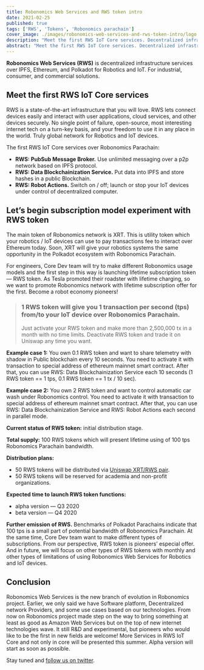 ```yaml
---
title: Robonomics Web Services and RWS token intro
date: 2021-02-25
published: true
tags: ['RWS', 'Tokens', 'Robonomics parachain']
cover_image: ./images/robonomics-web-services-and-rws-token-intro/logo.jpeg
description: "Meet the first RWS IoT Core services. Decentralized infrastructure services over IPFS, Ethereum, and Polkadot for Robotics and IoT. For industrial, consumer, and commercial solutions"
abstract: "Meet the first RWS IoT Core services. Decentralized infrastructure services over IPFS, Ethereum, and Polkadot for Robotics and IoT. For industrial, consumer, and commercial solutions"
---
```


**Robonomics Web Services (RWS)** is decentralized infrastructure services over IPFS, Ethereum, and Polkadot for Robotics and IoT. For industrial, consumer, and commercial solutions.

## Meet the first RWS IoT Core services
RWS is a state-of-the-art infrastructure that you will love. RWS lets connect devices easily and interact with user applications, cloud services, and other devices securely. No single point of failure, open-source, most interesting internet tech on a turn-key basis, and your freedom to use it in any place in the world. Truly global network for Robotics and IoT devices.

The first RWS IoT Core services over Robonomics Parachain:

* **RWS: PubSub Message Broker.** Use unlimited messaging over a p2p network based on IPFS protocol.
* **RWS: Data Blockchainization Service.** Put data into IPFS and store hashes in a public Blockchain.
* **RWS: Robot Actions.** Switch on / off; launch or stop your IoT devices under control of decentralized computer.

## Let’s begin subscription model experiment with RWS token
The main token of Robonomics network is XRT. This is utility token which your robotics / IoT devices can use to pay transactions fee to interact over Ethereum today. Soon, XRT will give your robotics systems the same opportunity in the Polkadot ecosystem with Robonomics Parachain.

For engineers, Core Dev team will try to make different Robonomics usage models and the first step in this way is launching lifetime subscription token — RWS token. As Tesla promoted their roadster with lifetime charging, so we want to promote Robonomics network with lifetime subscription offer for the first. Become a robot economy pioneers!

> ### 1 RWS token will give you 1 transaction per second (tps) from/to your IoT device over Robonomics Parachain.
>
> Just activate your RWS token and make more than 2,500,000 tx in a month with no time limits. Deactivate RWS token and trade it on Uniswap any time you want.

**Example case 1:** You own 0.1 RWS token and want to share telemetry with shadow in Public blockchain every 10 seconds. You need to activate it with transaction to special address of ethereum mainnet smart contract. After that, you can use RWS: Data Blockchainization Service each 10 seconds (1 RWS token == 1 tps, 0.1 RWS token == 1 tx / 10 sec).

**Example case 2:** You own 2 RWS token and want to control automatic car wash under Robonomics control. You need to activate it with transaction to special address of ethereum mainnet smart contract. After that, you can use RWS: Data Blockchainization Service and RWS: Robot Actions each second in parallel mode.

**Current status of RWS token:** initial distribution stage.

**Total supply:** 100 RWS tokens which will present lifetime using of 100 tps Robonomics Parachain bandwidth.

**Distribution plans:**
* 50 RWS tokens will be distributed via [Uniswap XRT/RWS pair](https://uniswap.info/pair/0x42018a2ff89b6d662b5f746277bd02f0d85f485a).
* 50 RWS tokens will be reserved for academia and non-profit organizations.

**Expected time to launch RWS token functions:**
* alpha version — Q3 2020
* beta version — Q4 2020

**Further emission of RWS.** Benchmarks of Polkadot Parachains indicate that 100 tps is a small part of potential bandwidth of Robonomics Parachain. At the same time, Core Dev team want to make different types of subscriptions. From our perspective, RWS token is pioneers’ especial offer. And in future, we will focus on other types of RWS tokens with monthly and other types of limitations of using Robonomics Web Services for Robotics and IoT devices.

## Conclusion
Robonomics Web Services is the new branch of evolution in Robonomics project. Earlier, we only said we have Software platform, Decentralized network Providers, and some use cases based on our technologies. From now on Robonomics project made step on the way to bring something at least as good as Amazon Web Services but on the top of new internet technologies wave. It still R&D and experimental, but pioneers who would like to be the first in new fields are welcome! More Services in RWS IoT Core and not only in core will be presented this summer. Alpha version will start as soon as possible.

Stay tuned and [follow us on twitter](https://twitter.com/AIRA_Robonomics).
